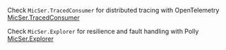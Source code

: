 Check `MicSer.TracedConsumer` for distributed tracing with OpenTelemetry  
[MicSer.TracedConsumer](/src/MicSer.TracedConsumer/README.md)

Check `MicSer.Explorer` for resilience and fault handling with Polly  
[MicSer.Explorer](/src/MicSer.Explorer/README.md)